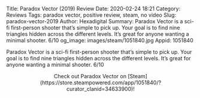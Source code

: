 Title: Paradox Vector (2019) Review
Date: 2020-02-24 18:21
Category: Reviews
Tags: paradox vector, positive review, steam, no video
Slug: paradox-vector-2019
Author: Hexadigital
Summary: Paradox Vector is a sci-fi first-person shooter that’s simple to pick up. Your goal is to find nine triangles hidden across the different levels. It’s great for anyone wanting a minimal shooter. 6/10
og_image: images/steam/1051840.jpg
Appid: 1051840

Paradox Vector is a sci-fi first-person shooter that’s simple to pick up. Your goal is to find nine triangles hidden across the different levels. It’s great for anyone wanting a minimal shooter. 6/10

<center>Check out Paradox Vector on [Steam](https://store.steampowered.com/app/1051840/?curator_clanid=34633900)!</center>